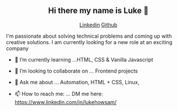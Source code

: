 <h2 align="center">Hi there my name is Luke 👋</h2>   
<p align="center"> 
 <a href="https://www.linkedin.com/in/lukehowsam/">Linkedin</a> 
 <a href="https://github.com/luke-h1/">Github</a> 
</p> 

 I'm passionate about solving technical problems and coming up with creative solutions. 
 I am currently looking for a new role at an exciting company   
 
 
<!---- 🚀 I’m currently working on ... https://github.com/luke-h1/weather-app  --> 
- 🌱 I’m currently learning ...HTML, CSS & Vanilla Javascript 
- 👯 I’m looking to collaborate on ...  Frontend projects 
- 💬 Ask me about ... Automation, HTML + CSS, Linux, 
- 📫 How to reach me: ... DM me here: https://www.linkedin.com/in/lukehowsam/ 
 

  <!--- <img align="center" alt="GIF" src="https://media.giphy.com/media/l0HlTy9x8FZo0XO1i/giphy.gif" /> --> 
